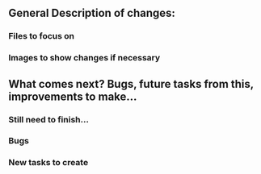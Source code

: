 ## General Description of changes:

### Files to focus on

### Images to show changes if necessary

## What comes next? Bugs, future tasks from this, improvements to make...

### Still need to finish...

### Bugs

### New tasks to create


